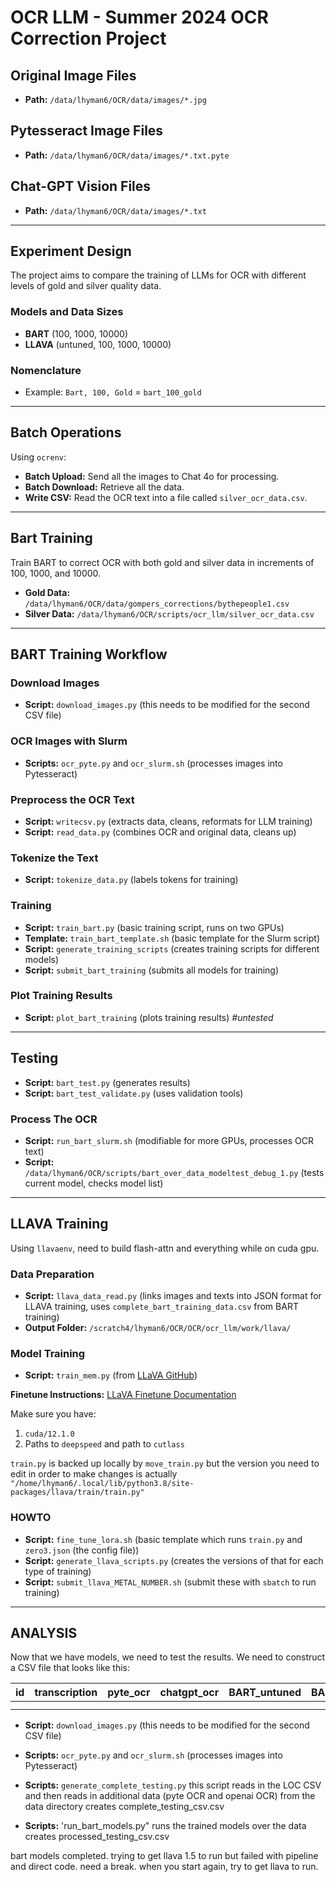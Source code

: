 # OCR LLM - Summer 2024 OCR Correction Project

## Original Image Files
- **Path:**      `/data/lhyman6/OCR/data/images/*.jpg`

## Pytesseract Image Files
- **Path:**      `/data/lhyman6/OCR/data/images/*.txt.pyte`

## Chat-GPT Vision Files
- **Path:**      `/data/lhyman6/OCR/data/images/*.txt`

---

## Experiment Design
The project aims to compare the training of LLMs for OCR with different levels of gold and silver quality data.

### Models and Data Sizes
- **BART**        (100, 1000, 10000)
- **LLAVA**       (untuned, 100, 1000, 10000)

### Nomenclature
- Example: `Bart, 100, Gold` = `bart_100_gold`

---

## Batch Operations
Using `ocrenv`:

- **Batch Upload:**     Send all the images to Chat 4o for processing.
- **Batch Download:**   Retrieve all the data.
- **Write CSV:**        Read the OCR text into a file called `silver_ocr_data.csv`.

---

## Bart Training
Train BART to correct OCR with both gold and silver data in increments of 100, 1000, and 10000.
- **Gold Data:**    `/data/lhyman6/OCR/data/gompers_corrections/bythepeople1.csv`
- **Silver Data:**  `/data/lhyman6/OCR/scripts/ocr_llm/silver_ocr_data.csv`

---

## BART Training Workflow

### Download Images
- **Script:**      `download_images.py`                (this needs to be modified for the second CSV file)

### OCR Images with Slurm
- **Scripts:**     `ocr_pyte.py` and `ocr_slurm.sh`    (processes images into Pytesseract)

### Preprocess the OCR Text
- **Script:**      `writecsv.py`                       (extracts data, cleans, reformats for LLM training)
- **Script:**      `read_data.py`                      (combines OCR and original data, cleans up)

### Tokenize the Text
- **Script:**      `tokenize_data.py`                  (labels tokens for training)

### Training
- **Script:**      `train_bart.py`                     (basic training script, runs on two GPUs)
- **Template:**    `train_bart_template.sh`            (basic template for the Slurm script)
- **Script:**      `generate_training_scripts`         (creates training scripts for different models)
- **Script:**      `submit_bart_training`              (submits all models for training)

### Plot Training Results
- **Script:**      `plot_bart_training`                (plots training results) *#untested*

---

## Testing
- **Script:**      `bart_test.py`                      (generates results)
- **Script:**      `bart_test_validate.py`             (uses validation tools)

### Process The OCR
- **Script:**      `run_bart_slurm.sh`                 (modifiable for more GPUs, processes OCR text)
- **Script:**      `/data/lhyman6/OCR/scripts/bart_over_data_modeltest_debug_1.py`  (tests current model, checks model list)

---

## LLAVA Training
Using `llavaenv`, need to build flash-attn and everything while on cuda gpu.

### Data Preparation
- **Script:**      `llava_data_read.py`                (links images and texts into JSON format for LLAVA training, uses `complete_bart_training_data.csv` from BART training)
- **Output Folder:** `/scratch4/lhyman6/OCR/OCR/ocr_llm/work/llava/`

### Model Training
- **Script:**      `train_mem.py`                      (from [LLaVA GitHub](https://github.com/haotian-liu/LLaVA/blob/main/llava/train/train_mem.py))

**Finetune Instructions:** [LLaVA Finetune Documentation](https://github.com/haotian-liu/LLaVA/blob/main/docs/Finetune_Custom_Data.md)

Make sure you have:
1. `cuda/12.1.0`
2. Paths to `deepspeed` and path to `cutlass`

`train.py` is backed up locally by `move_train.py` but the version you need to edit in order to make changes is actually `"/home/lhyman6/.local/lib/python3.8/site-packages/llava/train/train.py"`

### HOWTO
- **Script:**      `fine_tune_lora.sh`                  (basic template which runs `train.py` and `zero3.json` (the config file))
- **Script:**      `generate_llava_scripts.py`          (creates the versions of that for each type of training)
- **Script:**      `submit_llava_METAL_NUMBER.sh`       (submit these with `sbatch` to run training)

---

## ANALYSIS

Now that we have models, we need to test the results. We need to construct a CSV file that looks like this:

| id | transcription | pyte_ocr | chatgpt_ocr | BART_untuned | BART_gold_100 | BART_gold_1000 | BART_gold_10000 | BART_silver_100 | BART_silver_1000 | BART_silver_10000 | LLAVA_untuned | LLAVA_gold_100 | LLAVA_gold_1000 | LLAVA_gold_10000 | LLAVA_silver_100 | LLAVA_silver_1000 | LLAVA_silver_10000 |
|----|---------------|----------|-------------|--------------|---------------|----------------|-----------------|-----------------|------------------|-------------------|---------------|----------------|-----------------|------------------|------------------|-------------------|--------------------|
|    |               |          |             |              |               |                |                 |                 |                  |                   |               |                |                 |                  |                  |                   |                    |
|    |               |          |             |              |               |                |                 |                 |                  |                   |               |                |                 |                  |                  |                   |                    |

- **Script:**   `download_images.py`                (this needs to be modified for the second CSV file)
- **Scripts:**  `ocr_pyte.py` and `ocr_slurm.sh`    (processes images into Pytesseract)

- **Scripts:**  `generate_complete_testing.py`     this script reads in the LOC CSV and then reads in additional data (pyte OCR and openai OCR) from the data directory
creates complete_testing_csv.csv

- **Scripts:**  'run_bart_models.py"    runs the trained models over the data
creates processed_testing_csv.csv

bart models completed.
trying to get llava 1.5 to run but failed with pipeline and direct code. need a break. 
when you start again, try to get llava to run.


